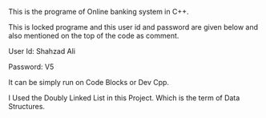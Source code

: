 This is the programe of Online banking system in C++.

This is locked programe and this user id and password are given below and also mentioned on the top of the code as comment.  

User Id:   Shahzad Ali

Password:  V5

It can be simply run on Code Blocks or Dev Cpp.

I Used the Doubly Linked List in this Project. Which is the term of Data Structures.
